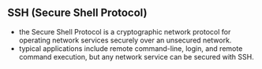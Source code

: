 SSH (Secure Shell Protocol)
---
- the Secure Shell Protocol is a cryptographic network protocol for operating network services securely over an unsecured network.
- typical applications include remote command-line, login, and remote command execution, but any network service can be secured with SSH.